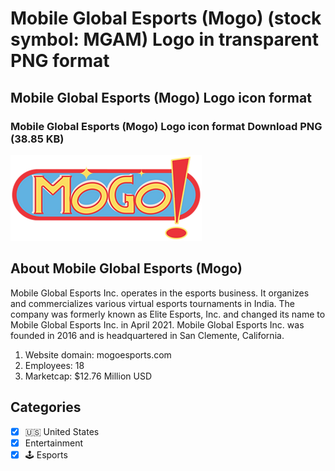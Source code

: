 # Mobile Global Esports (Mogo) (stock symbol: MGAM) Logo in transparent PNG format

## Mobile Global Esports (Mogo) Logo icon format

### Mobile Global Esports (Mogo) Logo icon format Download PNG (38.85 KB)

![Mobile Global Esports (Mogo) Logo icon format Download PNG (38.85 KB)](/img/orig/MGAM-29e45b97.png)

## About Mobile Global Esports (Mogo)

Mobile Global Esports Inc. operates in the esports business. It organizes and commercializes various virtual esports tournaments in India. The company was formerly known as Elite Esports, Inc. and changed its name to Mobile Global Esports Inc. in April 2021. Mobile Global Esports Inc. was founded in 2016 and is headquartered in San Clemente, California.

1. Website domain: mogoesports.com
2. Employees: 18
3. Marketcap: $12.76 Million USD


## Categories
- [x] 🇺🇸 United States
- [x] Entertainment
- [x] 🕹️ Esports
